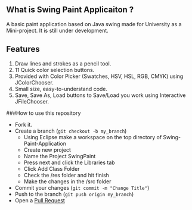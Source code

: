 
What is Swing Paint Applicaiton ?
---------

A basic paint application based on Java swing made for University as a Mini-project. It is still under development.

Features
---------

1. Draw lines and strokes as a pencil tool.
2. 11 Quick color selection buttons.
3. Provided with Color Picker (Swatches, HSV, HSL, RGB, CMYK) using JColorChooser.
4. Small size, easy-to-understand code.
5. Save, Save As, Load buttons to Save/Load you work using Interactive JFileChooser.

###How to use this repository

* Fork it.
* Create a branch (```git checkout -b my_branch```)
  * Using Eclipse make a workspace on the top directory of Swing-Paint-Application
  * Create new project
  * Name the Project SwingPaint
  * Press next and click the Libraries tab
  * Click Add Class Folder
  * Check the /res folder and hit finish
  * Make the changes in the /src folder
* Commit your changes (```git commit -m "Change Title"```)
* Push to the branch (```git push origin my_branch```)
* Open a [Pull Request](https://github.com/haxxorsid/Swing-Paint-Application/pull/new/master)


